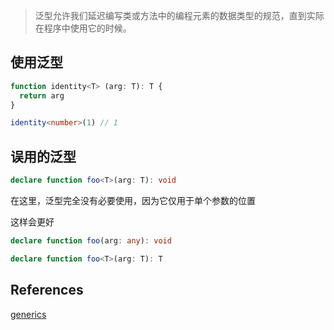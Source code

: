 > 泛型允许我们延迟编写类或方法中的编程元素的数据类型的规范，直到实际在程序中使用它的时候。

## 使用泛型

```ts
function identity<T> (arg: T): T {
  return arg
}
```

```ts
identity<number>(1) // 1
```

## 误用的泛型

```ts
declare function foo<T>(arg: T): void
```

在这里，泛型完全没有必要使用，因为它仅用于单个参数的位置

这样会更好

```ts
declare function foo(arg: any): void

declare function foo<T>(arg: T): T
```

## References

[generics](https://www.typescriptlang.org/docs/handbook/generics.html)

<Vssue title="TypeAlias" />
